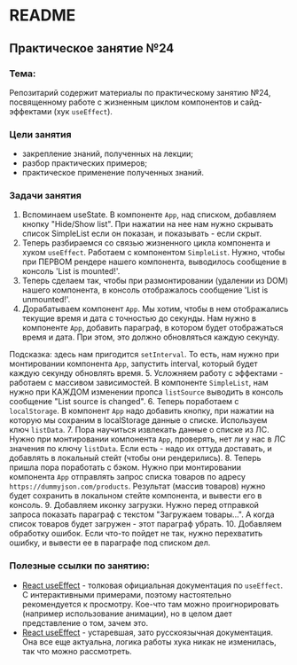 # README

## Практическое занятие №24

### Тема:

Репозитарий содержит материалы по практическому занятию №24, посвященному работе с жизненным циклом компонентов и сайд-эффектами (хук `useEffect`).

### Цели занятия
- закрепление знаний, полученных на лекции;
- разбор практических примеров;
- практическое применение полученных знаний.

### Задачи занятия
1. Вспоминаем useState. В компоненте `App`, над списком, добавляем кнопку "Hide/Show list". При нажатии на нее нам нужно скрывать список SimpleList если он показан, и показывать - если скрыт.
2. Теперь разбираемся со связью жизненного цикла компонента и хуком `useEffect`. Работаем с компонентом `SimpleList`. Нужно, чтобы при ПЕРВОМ рендере нашего компонента, выводилось сообщение в консоль 'List is mounted!'.
3. Теперь сделаем так, чтобы при размонтировании (удалении из DOM) нашего компонента, в консоль отображалось сообщение 'List is unmounted!'.
4. Дорабатываем компонент `App`. Мы хотим, чтобы в нем отображались текущие время и дата с точностью до секунды. Нам нужно в компоненте `App`, добавить параграф, в котором будет отображаться время и дата. При этом, это должно обновляться каждую секунду.

Подсказка: здесь нам пригодится `setInterval`. То есть, нам нужно при монтировании компонента `App`, запустить interval, который будет каждую секунду обновлять время.
5. Усложняем работу с эффектами - работаем с массивом зависимостей. В компоненте `SimpleList`, нам нужно при КАЖДОМ изменении пропса `listSource` выводить в консоль сообщение "List source is changed".
6. Теперь поработаем с `localStorage`. В компонент `App` надо добавить кнопку, при нажатии на которую мы сохраним в localStorage данные о списке. Используем ключ `listData`.
7. Пора научиться извлекать данные о списке из ЛС. Нужно при монтировании компонента `App`, проверять, нет ли у нас в ЛС значения по ключу `listData`. Если есть - надо их оттуда доставать, и добавлять в локальный стейт (чтобы они рендерились).
8. Теперь пришла пора поработать с бэком. Нужно при монтировании компонента `App` отправлять запрос списка товаров по адресу `https://dummyjson.com/products`. Результат (массив товаров) нужно будет сохранить в локальном стейте компонента, и вывести его в консоль.
9. Добавляем иконку загрузки. Нужно перед отправкой запроса показать параграф с текстом "Загружаем товары...". А когда список товаров будет загружен - этот параграф убрать.
10. Добавляем обработку ошибок. Если что-то пойдет не так, нужно перехватить ошибку, и вывести ее в параграфе под списком дел.

### Полезные ссылки по занятию:
 - [React useEffect](https://react.dev/reference/react/useEffect#updating-state-based-on-previous-state-from-an-effect) - толковая официальная документация по `useEffect`. С интерактивными примерами, поэтому настоятельно рекомендуется к просмотру. Кое-что там можно проигнорировать (например использование анимации), но в целом дает представление о том, зачем это.
 - [React useEffect](https://ru.legacy.reactjs.org/docs/hooks-effect.html) - устаревшая, зато русскоязычная документация. Она все еще актуальна, логика работы хука никак не изменилась, так что можно рассмотреть.